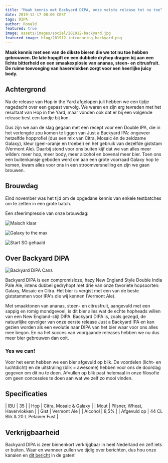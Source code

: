 ```yaml
---
title: "Maak kennis met Backyard DIPA, onze vetste release tot nu toe"
date: 2019-12-17 08:00 CEST
tags: DIPA
author: Ronald
featured: true
image: assets/images/social/201912-backyard.jpg
featured_image: blog/201912-introducing-backyard.png
---
```


__Maak kennis met een van de dikste bieren die we tot nu toe hebben gebrouwen. De late hopgift en een dubbele dryhop dragen bij aan een lichte bitterheid en een smaakexplosie van ananas, steen- en citrusfruit. De ruime toevoeging van havervlokken zorgt voor een heerlijke juicy body.__

## Achtergrond

Na de release van Hop in the Yard afgelopen juli hebben we een tijdje nagedacht over een gepast vervolg. We waren en zijn erg tevreden met het resultaat van Hop in the Yard, maar vonden ook dat er bij een volgende release best een tandje bij kon.

Dus zijn we aan de slag gegaan met een recept voor een Double IPA, die in het verlengde zou komen te liggen van Just a Backyard IPA: ongeveer hetzelfde hopprofiel (dus een mix van Citra, Mosaic én de zeldzame Galaxy), kleur (geel-oranje en troebel) en het gebruik van dezelfde giststam (Vermont Ale). Daarbij stond voor ons buiten kijf dat we van alles meer wilden: meer hop, meer body, meer alcohol en bovenal meer bier. Toen ons een buitenkansje geboden werd om aan een grote voorraad Galaxy hop te komen, kwam alles voor ons in een stroomversnelling en zijn we gaan brouwen.

## Brouwdag

Eind november was het tijd om de opgedane kennis van enkele testbatches om te zetten in een grote batch.

Een sfeerimpressie van onze brouwdag:

![Maisch klaar](/assets/images/blog/201912-brewday-1.jpg)

![Galaxy to the max](/assets/images/blog/201912-brewday-2.jpg)

![Start SG gehaald](/assets/images/blog/201912-brewday-3.jpg)

## Over Backyard DIPA

![Backyard DIPA Cans](/assets/images/blog/201912-backyard-cans.png)

Backyard DIPA is een compromisloze, hazy New England Style Double India Pale Ale, intens dubbel gedryhopt met drie van onze favoriete hopsoorten: Galaxy, Mosaic en Citra. Het bier is vergist met een van de beste giststammen voor IPA's die wij kennen (Vermont Ale).

Met smaaktonen van ananas, steen- en citrusfruit, aangevuld met een sappig en romig mondgevoel, is dit bier alles wat de echte hopheads willen van een New England-stijl DIPA. Backyard DIPA is, zoals gezegd, de natuurlijke opvolger van onze eerste release Just a Backyard IPA en kan gezien worden als een evolutie naar DIPA van het bier waar voor ons alles mee begon. En na het succes van voorgaande releases hebben we nu dus meer bier gebrouwen dan ooit.

### Yes we can!

Voor het eerst hebben we een bier afgevuld op blik. De voordelen (licht- en luchtdicht) en de uitstraling (blik = awesome) hebben voor ons de doorslag gegeven om dit nu te doen. Afvullen op blik past helemaal in onze filosofie om geen concessies te doen aan wat we zelf zo mooi vinden.

## Specificaties

| IBU         | 35                              |
| Hop         | Citra, Mosaic & Galaxy          |
| Mout        | Pilsner, Wheat, Havervlokken    |
| Gist        | Vermont Ale                     |
| Alcohol         | 8,5%                            |
| Afgevuld op | 44 CL Blik & 20 L Petainer Fust |

## Verkrijgbaarheid

Backyard DIPA is zeer binnenkort verkrijgbaar in heel Nederland en zelf iets er buiten. Waar en wanneer zullen we tijdig over berichten, dus hou onze kanalen en [dit bericht](/backyard-dipa-verkrijgbaarheid/) in de gaten!
